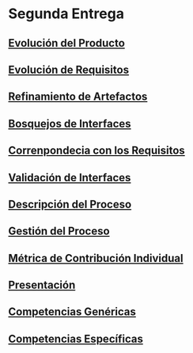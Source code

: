 # Segunda Entrega
[Evolución del Producto](https://github.com/MateoAlejandroCaamalTencle/HABIT/blob/SegundaEntrega/HABIT%2B/Evoluci%C3%B3n%20Del%20Producto.md)
-
[Evolución de Requisitos](https://github.com/MateoAlejandroCaamalTencle/HABIT/blob/SegundaEntrega/HABIT%2B/Evoluci%C3%B3n%20De%20Requisitos.md) 
-
[Refinamiento de Artefactos]()
-
[Bosquejos de Interfaces](https://github.com/MateoAlejandroCaamalTencle/HABIT/blob/SegundaEntrega/HABIT%2B/Bosquejo%20De%20Interfaces.md)
-
[Correnpondecia con los Requisitos](https://github.com/MateoAlejandroCaamalTencle/HABIT/blob/SegundaEntrega/HABIT%2B/Correspondecia%20Con%20Los%20Requisitos.md)
-
[Validación de Interfaces](https://github.com/MateoAlejandroCaamalTencle/HABIT/blob/SegundaEntrega/HABIT%2B/Validaci%C3%B3n%20De%20Interfaces.md)
-
[Descripción del Proceso](https://github.com/MateoAlejandroCaamalTencle/HABIT/blob/SegundaEntrega/HABIT%2B/Descripci%C3%B3n%20Del%20Proceso.md)
-
[Gestión del Proceso](https://github.com/MateoAlejandroCaamalTencle/HABIT/blob/SegundaEntrega/HABIT%2B/Gesti%C3%B3n%20Del%20Proceso.md)
-
[Métrica de Contribución Individual](https://github.com/MateoAlejandroCaamalTencle/HABIT/blob/SegundaEntrega/HABIT%2B/M%C3%A9trica%20De%20Contribuci%C3%B3n%20Individual.pdf)
-
[Presentación]()
-
[Competencias Genéricas](https://github.com/MateoAlejandroCaamalTencle/HABIT/blob/SegundaEntrega/HABIT%2B/Competencias%20Gen%C3%A9ricas.md)
-
[Competencias Específicas](https://github.com/MateoAlejandroCaamalTencle/HABIT/blob/SegundaEntrega/HABIT%2B/Competencias%20Espec%C3%ADficas.md)
-
